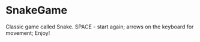 # SnakeGame

Classic game called Snake. SPACE - start again; arrows on the keyboard for movement; Enjoy!
